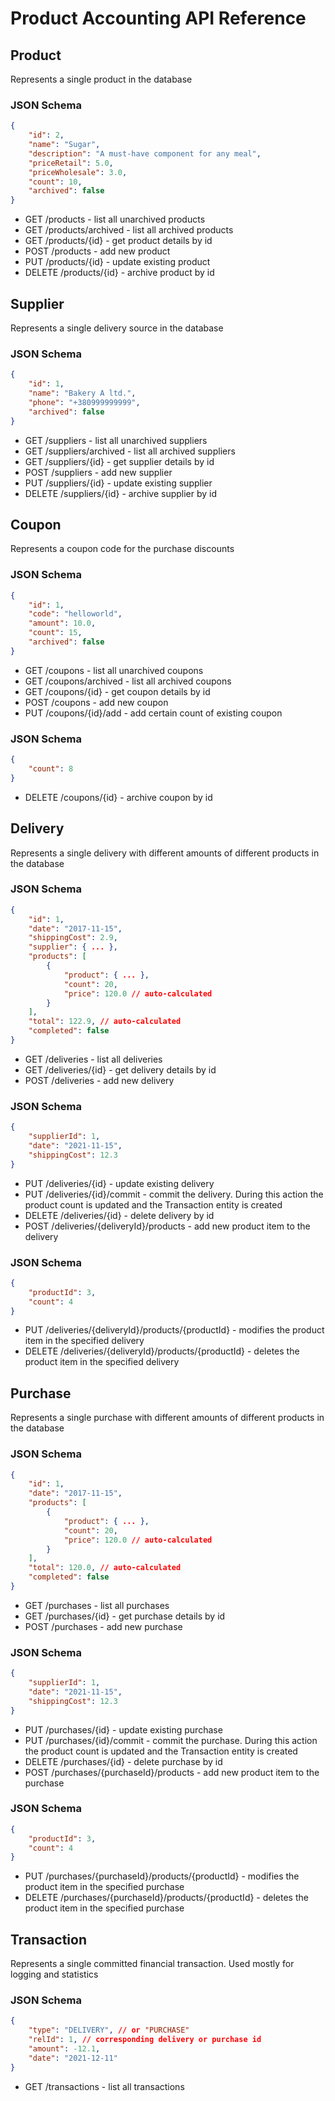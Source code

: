 # Product Accounting API Reference

## Product
Represents a single product in the database

### JSON Schema

```json
{
    "id": 2,
    "name": "Sugar",
    "description": "A must-have component for any meal",
    "priceRetail": 5.0,
    "priceWholesale": 3.0,
    "count": 10,
    "archived": false
}
```

* GET /products - list all unarchived products
* GET /products/archived - list all archived products
* GET /products/{id} - get product details by id
* POST /products - add new product
* PUT /products/{id} - update existing product
* DELETE /products/{id} - archive product by id

## Supplier
Represents a single delivery source in the database

### JSON Schema

```json
{
    "id": 1,
    "name": "Bakery A ltd.",
    "phone": "+380999999999",
    "archived": false
}
```

* GET /suppliers - list all unarchived suppliers
* GET /suppliers/archived - list all archived suppliers
* GET /suppliers/{id} - get supplier details by id
* POST /suppliers - add new supplier
* PUT /suppliers/{id} - update existing supplier
* DELETE /suppliers/{id} - archive supplier by id

## Coupon
Represents a coupon code for the purchase discounts

### JSON Schema

```json
{
    "id": 1,
    "code": "helloworld",
    "amount": 10.0,
    "count": 15,
    "archived": false
}
```

* GET /coupons - list all unarchived coupons
* GET /coupons/archived - list all archived coupons
* GET /coupons/{id} - get coupon details by id
* POST /coupons - add new coupon
* PUT /coupons/{id}/add - add certain count of existing coupon

### JSON Schema

```json
{
    "count": 8
}
```

* DELETE /coupons/{id} - archive coupon by id

## Delivery
Represents a single delivery with different amounts of different products in the 
database

### JSON Schema

```json
{
    "id": 1,
    "date": "2017-11-15",
    "shippingCost": 2.9,
    "supplier": { ... },
    "products": [
        {
            "product": { ... },
            "count": 20,
            "price": 120.0 // auto-calculated
        }
    ],
    "total": 122.9, // auto-calculated
    "completed": false
}
```

* GET /deliveries - list all deliveries
* GET /deliveries/{id} - get delivery details by id
* POST /deliveries - add new delivery

### JSON Schema
```json
{
    "supplierId": 1,
    "date": "2021-11-15",
    "shippingCost": 12.3
}
```

* PUT /deliveries/{id} - update existing delivery
* PUT /deliveries/{id}/commit - commit the delivery. During this action the 
product count is updated and the Transaction entity is created
* DELETE /deliveries/{id} - delete delivery by id
* POST /deliveries/{deliveryId}/products - add new product item to the delivery

### JSON Schema
```json
{
    "productId": 3,
    "count": 4
}
```

* PUT /deliveries/{deliveryId}/products/{productId} - modifies the product item
in the specified delivery
* DELETE /deliveries/{deliveryId}/products/{productId} - deletes the product 
item in the specified delivery

## Purchase
Represents a single purchase with different amounts of different products in the 
database

### JSON Schema

```json
{
    "id": 1,
    "date": "2017-11-15",
    "products": [
        {
            "product": { ... },
            "count": 20,
            "price": 120.0 // auto-calculated
        }
    ],
    "total": 120.0, // auto-calculated
    "completed": false
}
```

* GET /purchases - list all purchases
* GET /purchases/{id} - get purchase details by id
* POST /purchases - add new purchase

### JSON Schema
```json
{
    "supplierId": 1,
    "date": "2021-11-15",
    "shippingCost": 12.3
}
```

* PUT /purchases/{id} - update existing purchase
* PUT /purchases/{id}/commit - commit the purchase. During this action the 
product count is updated and the Transaction entity is created
* DELETE /purchases/{id} - delete purchase by id
* POST /purchases/{purchaseId}/products - add new product item to the purchase

### JSON Schema
```json
{
    "productId": 3,
    "count": 4
}
```

* PUT /purchases/{purchaseId}/products/{productId} - modifies the product item
in the specified purchase
* DELETE /purchases/{purchaseId}/products/{productId} - deletes the product 
item in the specified purchase

## Transaction

Represents a single committed financial transaction. Used mostly for logging and
statistics

### JSON Schema
```json
{
    "type": "DELIVERY", // or "PURCHASE"
    "relId": 1, // corresponding delivery or purchase id
    "amount": -12.1,
    "date": "2021-12-11"
}
```

* GET /transactions - list all transactions